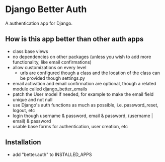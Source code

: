 # Django Better Auth

A authentication app for Django.

## How is this app better than other auth apps

* class base views
* no dependencies on other packages (unless you wish to add more functionality, like email confirmations)
* allow customizations on every level
	* urls are configured though a class and the location of the class can be provided though settings.py
* email activation and email confirmation are optional, though a related module called django_better_emails
* patch the User model if needed, for example to make the email field unique and not null
* use Django's auth functions as much as possible, i.e. password_reset, logout, etc
* login though username & password, email & password, (username | email) & password
* usable base forms for authentication, user creation, etc

## Installation

* add "better.auth" to INSTALLED_APPS
